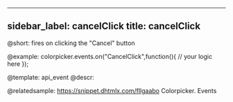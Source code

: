 
---
sidebar_label: cancelClick
title: cancelClick
---          

@short:
fires on clicking the "Cancel" button



@example:
colorpicker.events.on("CancelClick",function(){
	// your logic here
});


@template: api_event
@descr:

@relatedsample: https://snippet.dhtmlx.com/fllgaabo	Colorpicker. Events

